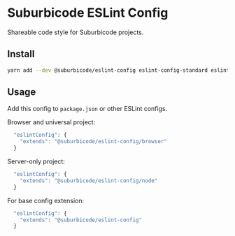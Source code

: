 # Suburbicode ESLint Config

Shareable code style for Suburbicode projects.

## Install

```sh
yarn add --dev @suburbicode/eslint-config eslint-config-standard eslint-plugin-promise eslint-plugin-jest eslint-plugin-node eslint-plugin-es5 eslint-plugin-standard eslint-plugin-security eslint-plugin-import eslint-plugin-prefer-let eslint-plugin-unicorn eslint
```


## Usage

Add this config to `package.json` or other ESLint configs.

Browser and universal project:

```js
  "eslintConfig": {
    "extends": "@suburbicode/eslint-config/browser"
  }
```

Server-only project:

```js
  "eslintConfig": {
    "extends": "@suburbicode/eslint-config/node"
  }
```

For base config extension:

```js
  "eslintConfig": {
    "extends": "@suburbicode/eslint-config"
  }
```
